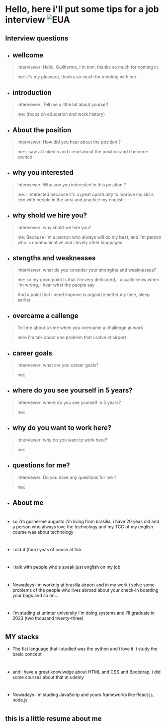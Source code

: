 # Hello, here i'll put some tips for a job interview ![EUA](https://cdn-icons-png.flaticon.com/128/7342/7342921.png)

## **Interview questions**

* ## wellcome
>interviewer: Hello, Guilherme, i'm tom. thanks so much for coming in.
>
>me: it's my pleasure, thanks so much for meeting with me.


* ## introduction
>interviewer: Tell me a little bit about yourself
>
>me: (focos on educarion and work history)

* ## About the position
> interviewer: How did you hear about the position ?
> 
> me: i saw at linkedin and i read about the position and i become excited 

* ## why you interested
> interviewer: Why arw you interested in this position ?
>
> me: i interested because it's a great oportunity to inprove my skills lern with people in the area and practice my english


* ## why shold we hire you?
> interviewer: why shold we hire you?
>
> me: Because i'm a person who always will do my best, and i'm person who is communicative and i lovely other languages 


* ## stengths and weaknesses
> interviewer: what do you consider your strengths and weaknesses?
>
> me: so my good point is that i'm very dedicated, i usually know when i'm wrong, i hear what the people say
> 
>And a point that i need improve is organize better my time, sleep earlier

* ## overcame a callenge
>Tell me about a time when you overcame a challenge at work
>
>here i'm talk about one problem that i solve at airport 

* ## career goals
> interviewer: what are you career goals?
>
> me: 

* ## where do you see yourself in 5 years?
> interviewer: where do you see yourself in 5 years?
>
> me: 


* ## why do you want to work here?
> itnerviewer: why do you want to work here?
>
> me:

* ## questions for me? 
> interviewer: Do you have any questions for me ?
>
> me: 



* ## About me

#
* so i'm guilherme augusto i'm living from brasilia, i have 20 yeas old and a person who always love the technology and my TCC of my english course was about technology
#
* i did 4 (four) yeas of couse at fisk 
#
* i talk with people who's speak just english on my job
#
* Nowadays i'm worknig at brasilia airport and in my work i solve some problems of the people who lives abroad about your check-in boarding your bags and so on...
#
* i'm studing at uninter university i'm doing systems and i'll graduate in 2023 (two thousand twenty-three) 
#

## MY stacks 
* The fist language that i studied was the python and i love it, i study the basic concept
#
* and i have a great knowlwdge about HTML and CSS and Bootstrap, i did some courses about that at udemy
#
* Nowadays i'm studing JavaScrip and yours frameworks like React.js, node.js 
#
## **this is a little resume about me** 

 